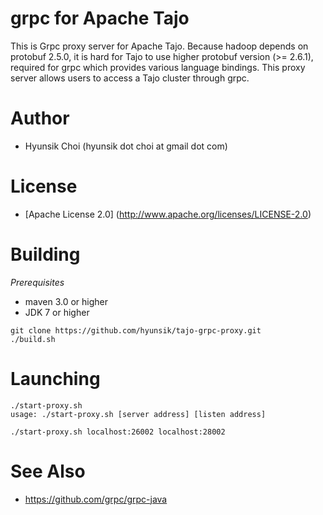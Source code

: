 # grpc for Apache Tajo

This is Grpc proxy server for Apache Tajo. Because hadoop depends on protobuf 2.5.0, it is hard for Tajo to 
use higher protobuf version (>= 2.6.1), required for grpc which provides various language bindings. This proxy server allows users to access a Tajo cluster through grpc.

# Author
 * Hyunsik Choi (hyunsik dot choi at gmail dot com)

# License
 * [Apache License 2.0] (http://www.apache.org/licenses/LICENSE-2.0)

# Building

*Prerequisites*
 * maven 3.0 or higher
 * JDK 7 or higher

```
git clone https://github.com/hyunsik/tajo-grpc-proxy.git
./build.sh
```

# Launching
```
./start-proxy.sh 
usage: ./start-proxy.sh [server address] [listen address]

./start-proxy.sh localhost:26002 localhost:28002
```

# See Also
 * https://github.com/grpc/grpc-java

